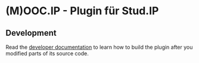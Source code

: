 (M)OOC.IP - Plugin für Stud.IP
==============================

Development
-----------

Read the [developer documentation](docs/development.md) to learn how to build
the plugin after you modified parts of its source code.
